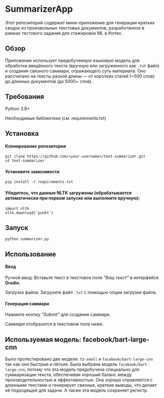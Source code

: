 # SummarizerApp
Этот репозиторий содержит мини-приложение для генерации кратких сводок из произвольных текстовых документов, разработанное в рамках тестового задания для стажировки ML в Ifortex.

## Обзор
Приложение использует предобученную языковую модель для обработки введённого текста (вручную или загруженного как `.txt` файл) и создания связного саммари, отражающего суть материала. Оно рассчитано на тексты разной длины — от коротких статей (~500 слов) до длинных документов (до 5000+ слов).

## Требования
Python 3.8+

Необходимые библиотеки (см. requirements.txt)

## Установка
#### Клонирование репозитория
```
git clone https://github.com/<your-username>/text-summarizer.git
cd text-summarizer
```
#### Установите зависимости
```
pip install -r requirements.txt 
```
#### Убедитесь, что данные NLTK загружены (обрабатывается автоматически при первом запуске или выполните вручную):
``` 
import nltk
nltk.download('punkt')
```
## Запуск
```
python summarizer.py 
```
## Использование
#### Ввод
Ручной ввод: Вставьте текст в текстовое поле *"Ваш текст"* в интерфейсе **Gradio**.

Загрузка файла: Загрузите файл ` .txt ` с помощью опции загрузки файла.

#### Генерация саммари
Нажмите кнопку *"Submit"* для создания саммари.

Саммари отобразится в текстовом поле ниже.

## Используемая модель: facebook/bart-large-cnn
Было протестировано две модели: ` t5-small ` и ` facebook/bart-large-cnn ` так как они быстрые и лёгкие. Была выбрана модель ` facebook/bart-large-cnn `, потому что эта модель предобучена специально для суммаризации текста, обеспечивая хороший баланс между производительностью и эффективностью. Она хорошо справляется с длинными текстами и генерирует связные, краткие выводы, что делает её подходящей для задачи. А также эта модель сохраняет регистр.
